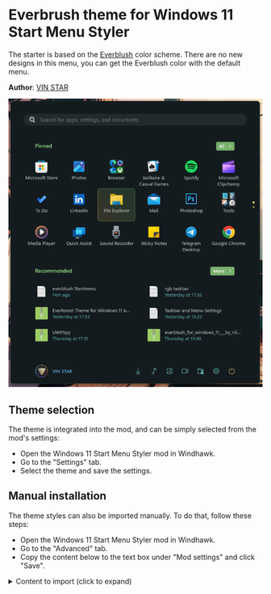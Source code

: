 # Everbrush theme for Windows 11 Start Menu Styler

The starter is based on the [Everblush](https://github.com/everblush) color scheme. There are no new designs in this menu, you can get the Everblush color with the default menu.

**Author**: [VIN STAR](https://github.com/vinstartheme)

![Screenshot](screenshot.png)

## Theme selection

The theme is integrated into the mod, and can be simply selected from the mod's
settings:

* Open the Windows 11 Start Menu Styler mod in Windhawk.
* Go to the "Settings" tab.
* Select the theme and save the settings.

## Manual installation

The theme styles can also be imported manually. To do that, follow these steps:

* Open the Windows 11 Start Menu Styler mod in Windhawk.
* Go to the "Advanced" tab.
* Copy the content below to the text box under "Mod settings" and click "Save".

<details>
<summary>Content to import (click to expand)</summary>

```json
{
  "controlStyles[0].target": "Border#AcrylicBorder",
  "controlStyles[0].styles[0]": "Background=#141b1e",
  "controlStyles[0].styles[1]": "BorderBrush=#268ccf7e",
  "controlStyles[1].target": "Border#AcrylicOverlay",
  "controlStyles[1].styles[0]": "Background=#141b1e",
  "controlStyles[2].target": "StartDocked.SearchBoxToggleButton > Grid > Border",
  "controlStyles[2].styles[0]": "Background=#232a2d",
  "controlStyles[2].styles[1]": "BorderBrush=transparent",
  "controlStyles[3].target": "StartMenu.ExpandedFolderList > Grid > Border",
  "controlStyles[3].styles[0]": "Background=#232a2d",
  "controlStyles[4].target": "TextBlock#PlaceholderText",
  "controlStyles[4].styles[0]": "Foreground=#80b3b9b8",
  "controlStyles[5].target": "Windows.UI.Xaml.Controls.Button",
  "controlStyles[5].styles[0]": "Background=#d28ccf7e",
  "controlStyles[6].target": "StackPanel > Windows.UI.Xaml.Controls.Button",
  "controlStyles[6].styles[0]": "Background=transparent",
  "controlStyles[6].styles[1]": "BorderBrush=transparent",
  "controlStyles[7].target": "Microsoft.UI.Xaml.Controls.ItemsRepeater > Windows.UI.Xaml.Controls.Button",
  "controlStyles[7].styles[0]": "Background=transparent",
  "controlStyles[7].styles[1]": "BorderBrush=transparent",
  "controlStyles[8].target": "TextBlock#DisplayName",
  "controlStyles[8].styles[0]": "Foreground=#b3b9b8",
  "controlStyles[9].target": "TextBlock#Title",
  "controlStyles[9].styles[0]": "Foreground=#b3b9b8",
  "controlStyles[10].target": "TextBlock#Subtitle",
  "controlStyles[10].styles[0]": "Foreground=#6cbfbf",
  "controlStyles[11].target": "TextBlock#PinnedListHeaderText",
  "controlStyles[11].styles[0]": "Foreground=#8ccf7e",
  "controlStyles[12].target": "TextBlock#TopLevelSuggestionsListHeaderText",
  "controlStyles[12].styles[0]": "Foreground=#8ccf7e",
  "controlStyles[13].target": "TextBlock#AllAppsHeading",
  "controlStyles[13].styles[0]": "Foreground=#8ccf7e",
  "controlStyles[14].target": "TextBlock#MoreSuggestionsListHeaderText",
  "controlStyles[14].styles[0]": "Foreground=#8ccf7e",
  "controlStyles[15].target": "TextBlock#AppDisplayName",
  "controlStyles[15].styles[0]": "Foreground=#b3b9b8",
  "controlStyles[16].target": "TextBlock#Text ",
  "controlStyles[16].styles[0]": "Foreground=#e5c76b",
  "controlStyles[17].target": "TextBlock#FolderGlyph",
  "controlStyles[17].styles[0]": "Foreground=#e5c76b",
  "controlStyles[18].target": "TextBlock#StatusMessage",
  "controlStyles[18].styles[0]": "Foreground=#8ccf7e",
  "controlStyles[19].target": "Windows.UI.Xaml.Controls.Border#ContentBorder > Windows.UI.Xaml.Controls.Grid#DroppedFlickerWorkaroundWrapper > Border@CommonStates",
  "controlStyles[19].styles[0]": "Background:=<LinearGradientBrush StartPoint=\"0.5,0\" EndPoint=\"0,0.5\"> <GradientStop Color=\"#268ccf7e\" Offset=\"0\" /><GradientStop Color=\"#26e5c76b\" Offset=\"1\" /></LinearGradientBrush>",
  "controlStyles[19].styles[1]": "BorderBrush:=<LinearGradientBrush StartPoint=\"0.5,0\" EndPoint=\"0,0.5\"> <GradientStop Color=\"#828ccf7e\" Offset=\"0\" /><GradientStop Color=\"#82e5c76b\" Offset=\"1\" /></LinearGradientBrush>",
  "controlStyles[19].styles[2]": "CornerRadius=6",
  "controlStyles[20].target": "Windows.UI.Xaml.Controls.Border#ContentBorder > Windows.UI.Xaml.Controls.Grid#DroppedFlickerWorkaroundWrapper > Border#BackgroundBorder",
  "controlStyles[20].styles[0]": "Background=transparent",
  "controlStyles[21].target": " Border#AppBorder",
  "controlStyles[21].styles[0]": "Background=#141b1e",
  "controlStyles[22].target": "Border#TaskbarSearchBackground",
  "controlStyles[22].styles[0]": "Background=#232a2d",
  "controlStyles[22].styles[1]": "BorderBrush=transparent",
  "controlStyles[23].target": "Grid",
  "controlStyles[23].styles[0]": "RequestedTheme=2",
  "controlStyles[24].target": "TextBlock#UserTileNameText",
  "controlStyles[24].styles[0]": "Foreground=#67b0e8",
  "controlStyles[25].target": "Windows.UI.Xaml.Controls.ContentPresenter > Windows.UI.Xaml.Controls.FontIcon > Windows.UI.Xaml.Controls.Grid > Windows.UI.Xaml.Controls.TextBlock",
  "controlStyles[25].styles[0]": "Foreground=#6cbfbf",
  "controlStyles[26].target": "Windows.UI.Xaml.Controls.Grid > Windows.UI.Xaml.Controls.FontIcon > Windows.UI.Xaml.Controls.Grid > Windows.UI.Xaml.Controls.TextBlock",
  "controlStyles[26].styles[0]": "Foreground=#e5c76b",
  "controlStyles[27].target": "MenuFlyoutPresenter",
  "controlStyles[27].styles[0]": "Background=#232a2d",
  "controlStyles[28].target": "Windows.UI.Xaml.Controls.FontIcon#SearchGlyph > Windows.UI.Xaml.Controls.Grid > Windows.UI.Xaml.Controls.TextBlock",
  "controlStyles[28].styles[0]": "Foreground=#232a2d"
}
```
</details>
